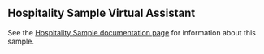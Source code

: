 ## Hospitality Sample Virtual Assistant
See the [Hospitality Sample documentation page](https://microsoft.github.io/botframework-solutions/reference/virtual-assistant/hospitalitysample/) for information about this sample.

